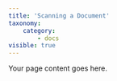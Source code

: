 ```yaml
---
title: 'Scanning a Document'
taxonomy:
    category:
        - docs
visible: true
---
```


Your page content goes here.
